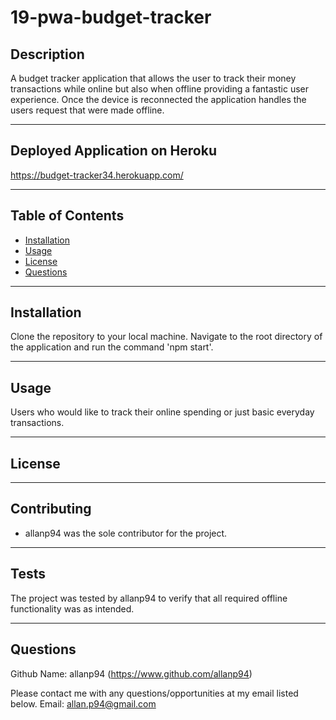 # 19-pwa-budget-tracker

## Description

A budget tracker application that allows the user to track their money transactions while online but also when offline providing a fantastic user experience. Once the device is reconnected the application handles the users request that were made offline.

---

## Deployed Application on Heroku

https://budget-tracker34.herokuapp.com/

---

## Table of Contents

- [Installation](#installation)
- [Usage](#usage)
- [License](#license)
- [Questions](#questions)

---

## Installation

Clone the repository to your local machine. Navigate to the root directory of the application and run the command 'npm start'.

---

## Usage

Users who would like to track their online spending or just basic everyday transactions.

---

## License

---

## Contributing

- allanp94 was the sole contributor for the project.

---

## Tests

The project was tested by allanp94 to verify that all required offline functionality was as intended.

---

## Questions

Github Name: allanp94
(https://www.github.com/allanp94)

Please contact me with any questions/opportunities at my email listed below.
Email: allan.p94@gmail.com

